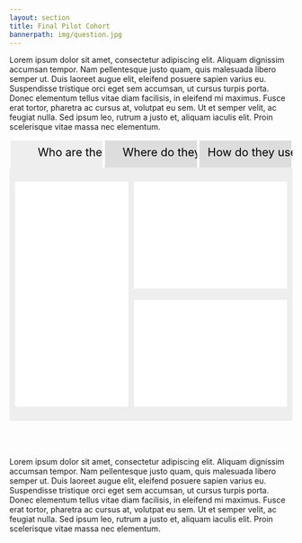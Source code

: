 ```yaml
---
layout: section
title: Final Pilot Cohort
bannerpath: img/question.jpg
---
```


<p>Lorem ipsum dolor sit amet, consectetur adipiscing elit. Aliquam dignissim accumsan tempor. Nam pellentesque justo quam, quis malesuada libero semper ut. Duis laoreet augue elit, eleifend posuere sapien varius eu. Suspendisse tristique orci eget sem accumsan, ut cursus turpis porta. Donec elementum tellus vitae diam facilisis, in eleifend mi maximus. Fusce erat tortor, pharetra ac cursus at, volutpat eu sem. Ut et semper velit, ac feugiat nulla. Sed ipsum leo, rutrum a justo et, aliquam iaculis elit. Proin scelerisque vitae massa nec elementum.</p>

<svg class="participantProfile" height="550px" width="100%">
	<g id="whoAreThey" class="profileTabs">
		<rect x="0" y="0" height="55px" width="33.33%" fill="#eee" stroke="#fff" stroke-width="4px" />
		<text x="10%" y="30px" font-size="20px">Who are they?</text>
	</g>
	<g id="whereTheyLive" class="profileTabs">
		<rect x="33.33%" y="0" height="55px" width="33.33%" fill="#ddd" stroke="#fff" stroke-width="4px" />
		<text x="40%" y="30px" font-size="20px">Where do they live?</text>
	</g>
	<g id="howTheyUseEnergy" class="profileTabs">
		<rect x="66.67%" y="0" height="55px" width="33.33%" fill="#ddd" stroke="#fff" stroke-width="4px" />
		<text x="70%" y="30px" font-size="20px">How do they use energy?</text>
	</g>
	<g id="howCharts" class="profileCharts">
		<rect x="0" y="50px" width="100%" height="450px" fill="#eee" stroke="none" />
		<rect x="2%" y="75" height="400" width="47%" fill="#fff" stroke="none"></rect>
		<rect x="51%" y="75" height="400" width="47%" fill="#fff" stroke="none"></rect>
	</g>
	<g id="whereCharts" class="profileCharts">
		<rect x="0" y="50px" width="100%" height="450px" fill="#eee" stroke="none" />
		<rect x="2%" y="75" height="400" width="30%" fill="#fff" stroke="none"></rect>
		<rect x="34%" y="75" height="190" width="64%" fill="#fff" stroke="none"></rect>
		<rect x="34%" y="285" height="190" width="64%" fill="#fff" stroke="none"></rect>
	</g>
	<g id="whoCharts" class="profileCharts">
		<rect x="0" y="50px" width="100%" height="450px" fill="#eee" stroke="none" />
		<rect x="2%" y="75" height="400" width="40%" fill="#fff" stroke="none"></rect>
		<rect x="44%" y="75" height="190" width="54%" fill="#fff" stroke="none"></rect>
		<rect x="44%" y="285" height="190" width="54%" fill="#fff" stroke="none"></rect>
	</g>
</svg>

<p>Lorem ipsum dolor sit amet, consectetur adipiscing elit. Aliquam dignissim accumsan tempor. Nam pellentesque justo quam, quis malesuada libero semper ut. Duis laoreet augue elit, eleifend posuere sapien varius eu. Suspendisse tristique orci eget sem accumsan, ut cursus turpis porta. Donec elementum tellus vitae diam facilisis, in eleifend mi maximus. Fusce erat tortor, pharetra ac cursus at, volutpat eu sem. Ut et semper velit, ac feugiat nulla. Sed ipsum leo, rutrum a justo et, aliquam iaculis elit. Proin scelerisque vitae massa nec elementum.</p>